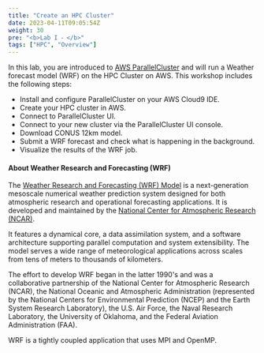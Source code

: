 ```yaml
---
title: "Create an HPC Cluster"
date: 2023-04-11T09:05:54Z
weight: 30
pre: "<b>Lab I ⁃ </b>"
tags: ["HPC", "Overview"]
---
```

In this lab, you are introduced to [AWS ParallelCluster](https://aws.amazon.com/hpc/parallelcluster/) and will run a Weather forecast model (WRF) on the HPC Cluster on AWS. This workshop includes the following steps:

- Install and configure ParallelCluster on your AWS Cloud9 IDE.
- Create your HPC cluster in AWS.
- Connect to ParallelCluster UI.
- Connect to your new cluster via the ParallelCluster UI console.
- Download CONUS 12km model.
- Submit a WRF forecast and check what is happening in the background.
- Visualize the results of the WRF job.

#### About Weather Research and Forecasting (WRF)
The [Weather Research and Forecasting (WRF) Model](https://ncar.ucar.edu/what-we-offer/models/weather-research-and-forecasting-model-wrf) is a next-generation mesoscale numerical weather prediction system designed for both atmospheric research and operational forecasting applications. It is developed and maintained by the [National Center for Atmospheric Research (NCAR)](https://ncar.ucar.edu/what-we-offer/models/weather-research-and-forecasting-model-wrf).

It features a dynamical core, a data assimilation system, and a software architecture supporting parallel computation and system extensibility. The model serves a wide range of meteorological applications across scales from tens of meters to thousands of kilometers.

The effort to develop WRF began in the latter 1990's and was a collaborative partnership of the National Center for Atmospheric Research (NCAR), the National Oceanic and Atmospheric Administration (represented by the National Centers for Environmental Prediction (NCEP) and the Earth System Research Laboratory), the U.S. Air Force, the Naval Research Laboratory, the University of Oklahoma, and the Federal Aviation Administration (FAA).

WRF is a tightly coupled application that uses MPI and OpenMP.